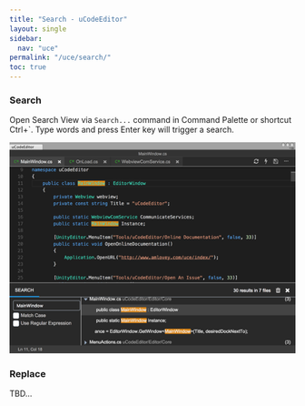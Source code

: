 ```yaml
---
title: "Search - uCodeEditor"
layout: single
sidebar:
  nav: "uce"
permalink: "/uce/search/"
toc: true
---
```


### Search

Open Search View via `Search...` command in Command Palette or shortcut Ctrl+`. Type words and press Enter key will trigger a search.

![](/assets/images/uce/search.jpg)


### Replace

TBD...
